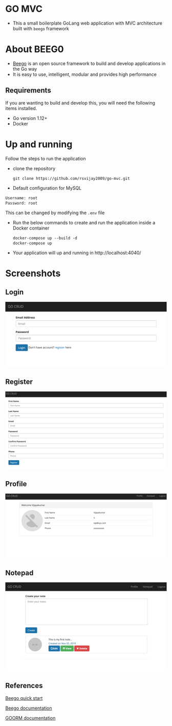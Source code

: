 # GO MVC
- This a small boilerplate GoLang web application with MVC architecture built with `beego` framework

# About BEEG0
- [Beego](https://beego.me/quickstart) is an open source framework to build and develop applications in the Go way
- It is easy to use, intelligent, modular and provides high performance

## Requirements

If you are wanting to build and develop this, you will need the following items installed.

- Go version 1.12+
- Docker

# Up and running

Follow the steps to run the application

- clone the repository

  ```
  git clone https://github.com/rsvijay2009/go-mvc.git
  ```

- Default configuration for MySQL

```
Username: root
Password: root
```
This can be changed by modifying the `.env` file

- Run the below commands to create and run the application inside a Docker container

  ```
  docker-compose up --build -d
  docker-compose up
  ```

- Your application will up and running in http://localhost:4040/

# Screenshots

## Login
![Login](screenshots/login.png)

## Register
![Register](screenshots/register.png)

## Profile
![Profile](screenshots/profile.png)

## Notepad
![Notepad](screenshots/notepad.png)

## References

[Beego quick start](https://beego.me/quickstart)

[Beego documentation](https://beego.me/docs/intro/)

[GOORM documentation](https://gorm.io/docs/)